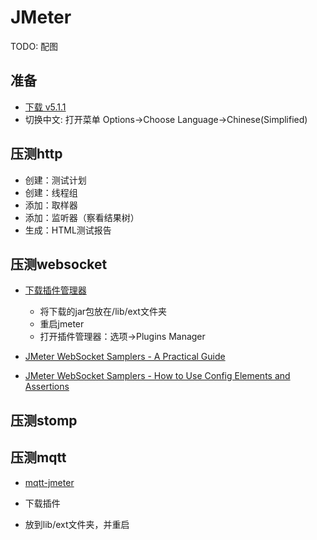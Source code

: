 
# JMeter

TODO: 配图

## 准备

- [下载 v5.1.1](https://jmeter.apache.org/download_jmeter.cgi)
- 切换中文: 打开菜单 Options->Choose Language->Chinese(Simplified)


## 压测http

- 创建：测试计划
- 创建：线程组
- 添加：取样器
- 添加：监听器（察看结果树）
- 生成：HTML测试报告

## 压测websocket

- [下载插件管理器](https://jmeter-plugins.org/wiki/PluginsManager/)
  - 将下载的jar包放在/lib/ext文件夹
  - 重启jmeter
  - 打开插件管理器：选项->Plugins Manager
  
- [JMeter WebSocket Samplers - A Practical Guide](https://www.blazemeter.com/blog/jmeter-websocket-samplers-a-practical-guide/)
- [JMeter WebSocket Samplers - How to Use Config Elements and Assertions](https://www.blazemeter.com/blog/jmeter-websocket-samplers-how-to-use-config-elements-and-assertions/)


## 压测stomp




## 压测mqtt

- [mqtt-jmeter](https://github.com/emqx/mqtt-jmeter)

- 下载插件
- 放到lib/ext文件夹，并重启



